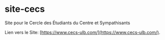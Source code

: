 # site-cecs
Site pour le Cercle des Étudiants du Centre et Sympathisants

Lien vers le Site: [https://www.cecs-ulb.com/](https://www.cecs-ulb.com/).
